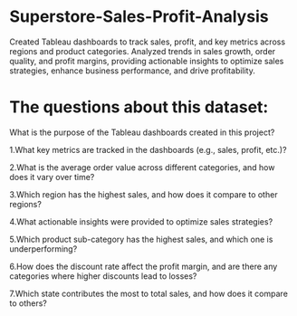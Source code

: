 # Superstore-Sales-Profit-Analysis
Created Tableau dashboards to track sales, profit, and key metrics across regions and product categories. Analyzed trends in sales growth, order quality, and profit margins, providing actionable insights to optimize sales strategies, enhance business performance, and drive profitability.

# The questions about this dataset:

What is the purpose of the Tableau dashboards created in this project?

1.What key metrics are tracked in the dashboards (e.g., sales, profit, etc.)?

2.What is the average order value across different categories, and how does it vary over time?

3.Which region has the highest sales, and how does it compare to other regions?

4.What actionable insights were provided to optimize sales strategies?

5.Which product sub-category has the highest sales, and which one is underperforming?

6.How does the discount rate affect the profit margin, and are there any categories where higher discounts lead to losses?

7.Which state contributes the most to total sales, and how does it compare to others?
